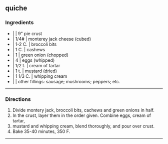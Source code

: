 ## quiche

### Ingredients

* |          | 9" pie crust
* | 1/4#     | monterey jack cheese (cubed)
* | 1-2 C.   | broccoli bits
* | 1 C.     | cashews
* | 1        | green onion (chopped)
* | 4        | eggs (whipped)
* | 1/2 t.   | cream of tartar
* | 1 t.     | mustard (dried)
* | 1 1/3 C. | whipping cream
* |          | other fillings: sausage; mushrooms; peppers; etc.

---

### Directions

1. Divide montery jack, broccoli bits, cachews and green onions in half.
1. In the crust, layer them in the order given. Combine eggs, cream of tartar,
1. mustard and whipping cream, blend thoroughly, and pour over crust.
1. Bake 35-40 minutes, 350 F.

---


